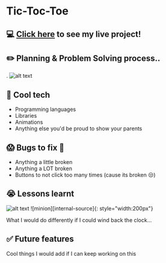 # Tic-Toc-Toe
## :computer: [Click here](https://mareepet.github.io/tic-tac-toe/) to see my live project!

## :pencil2: Planning & Problem Solving process..
. 
![alt text](https://timvandevall.com/wp-content/uploads/2014/01/Tic-Tac-Toe-Templates.jpg)

## :rocket: Cool tech
- Programming languages
- Libraries
- Animations
- Anything else you'd be proud to show your parents

## :scream: Bugs to fix :poop:
- Anything a little broken
- Anything a LOT broken
- Buttons to not click too many times (cause its broken :unamused:)

## :sob: Lessons learnt
![alt text](https://3os.org/assets/images/markdown-cheatsheet/minion.png)
![minion][internal-source]{: style="width:200px"}

What I would do differently if I could wind back the clock...


## :white_check_mark: Future features
Cool things I would add if I can keep working on this
